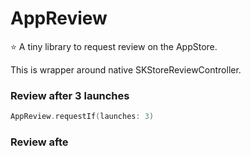 # AppReview

⭐️ A tiny library to request review on the AppStore.

This is wrapper around native SKStoreReviewController.

### Review after 3 launches
```swift
AppReview.requestIf(launches: 3)
```

### Review afte